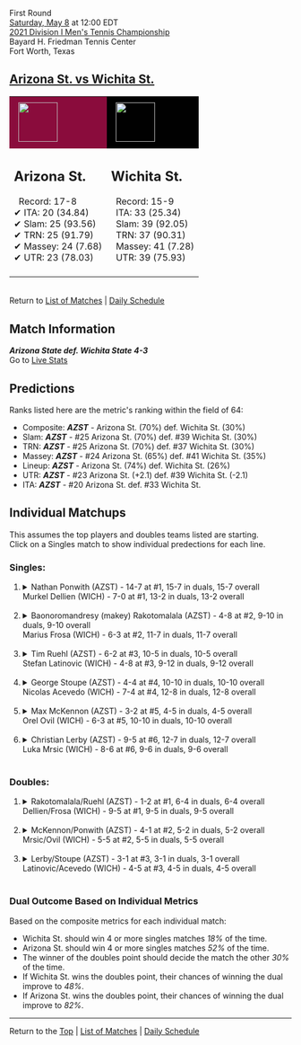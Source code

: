 First Round[](#top)<a name="top"></a>  
[Saturday, May 8](../../schedule/05-08.md) at 12:00 EDT  
[2021 Division I Men's Tennis Championship](../index.md)  
Bayard H. Friedman Tennis Center  
Fort Worth, Texas  
## [Arizona St. vs Wichita St.](https://www.ncaa.com/game/5833395)  

<table><tr style="background-color: #d9d9d9 !important"><td style="background-color: #8A0C3C !important"><img src="https://www.ncaa.com/sites/default/files/images/logos/schools/a/arizona-st.70.png" width="70" height="70" style="padding: 8px;" /></td><td style="background-color: #010101 !important"><img src="https://www.ncaa.com/sites/default/files/images/logos/schools/w/wichita-st.70.png" width="70" height="70" style="padding: 8px;" /></td></tr><tr>
<td>  

<h2>Arizona St.</h2>  
&nbsp; Record: 17-8<br>  
&#10004; ITA: 20 (34.84)<br>  
&#10004; Slam: 25 (93.56)<br>  
&#10004; TRN: 25 (91.79)<br>  
&#10004; Massey: 24 (7.68)<br>  
&#10004; UTR: 23 (78.03)<br>  
<br>  

</td>
<td>  

<h2>Wichita St.</h2>  
&nbsp; Record: 15-9<br>  
&nbsp; ITA: 33 (25.34)<br>  
&nbsp; Slam: 39 (92.05)<br>  
&nbsp; TRN: 37 (90.31)<br>  
&nbsp; Massey: 41 (7.28)<br>  
&nbsp; UTR: 39 (75.93)<br>  
<br>  

</td>
</tr></table>  


<br>Return to [List of Matches](../index.md) &#124; [Daily Schedule](../../schedule/05-08.md)

## Match Information  
***Arizona State def. Wichita State 4-3***  
Go to [Live Stats](https://www.sidearmstats.com/tcu/mten/xlive.htm)  

## Predictions  

Ranks listed here are the metric's ranking within the field of 64:  
- Composite: ***AZST*** - Arizona St. (70%) def. Wichita St. (30%)  
- Slam: ***AZST*** - #25 Arizona St. (70%) def. #39 Wichita St. (30%)  
- TRN: ***AZST*** - #25 Arizona St. (70%) def. #37 Wichita St. (30%)  
- Massey: ***AZST*** - #24 Arizona St. (65%) def. #41 Wichita St. (35%)  
- Lineup: ***AZST*** - Arizona St. (74%) def. Wichita St. (26%)  
- UTR: ***AZST*** - #23 Arizona St. (+2.1) def. #39 Wichita St. (-2.1)  
- ITA: ***AZST*** - #20 Arizona St. def. #33 Wichita St.  

## Individual Matchups  
This assumes the top players and doubles teams listed are starting.  
Click on a Singles match to show individual predections for each line.  

### Singles:  

<ol>
<li><details>
<summary markdown="span">Nathan Ponwith (AZST) - 14-7 at #1, 15-7 in duals, 15-7 overall<br>Murkel Dellien (WICH) - 7-0 at #1, 13-2 in duals, 13-2 overall</summary>
<h4>Predictions</h4><ul>
<li>Composite: <b><i>AZST</i></b> - Ponwith (52%) def. Dellien (48%)</li>  
<li>Slam: <b><i>AZST</i></b> - Ponwith (68%) def. Dellien (32%)</li>  
<li>TRN: <b><i>AZST</i></b> - Ponwith (58%) def. Dellien (42%)</li>  
<li>Massey: <b><i>WICH</i></b> - Dellien (60%) def. Ponwith (40%)</li>  
<li>UTR: <b><i>WICH</i></b> - Dellien (55%) def. Ponwith (45%)</li>  
<li>ITA: <b><i>WICH</i></b> - Dellien (19.99) def. Ponwith (8.02)</li>  
</ul>
</details>&nbsp;</li>
<li><details>
<summary markdown="span">Baonoromandresy (makey) Rakotomalala (AZST) - 4-8 at #2, 9-10 in duals, 9-10 overall<br>Marius Frosa (WICH) - 6-3 at #2, 11-7 in duals, 11-7 overall</summary>
<h4>Predictions</h4><ul>
<li>Composite: <b><i>AZST</i></b> - Rakotomalala (57%) def. Frosa (43%)</li>  
<li>Slam: <b><i>AZST</i></b> - Rakotomalala (51%) def. Frosa (49%)</li>  
<li>TRN: <b><i>WICH</i></b> - Frosa (55%) def. Rakotomalala (45%)</li>  
<li>Massey: <b><i>AZST</i></b> - Rakotomalala (62%) def. Frosa (38%)</li>  
<li>UTR: <b><i>AZST</i></b> - Rakotomalala (72%) def. Frosa (28%)</li>  
<li>ITA: <b><i>WICH</i></b> - Frosa (2.75) def. Rakotomalala (1.65)</li>  
</ul>
</details>&nbsp;</li>
<li><details>
<summary markdown="span">Tim Ruehl (AZST) - 6-2 at #3, 10-5 in duals, 10-5 overall<br>Stefan Latinovic (WICH) - 4-8 at #3, 9-12 in duals, 9-12 overall</summary>
<h4>Predictions</h4><ul>
<li>Composite: <b><i>AZST</i></b> - Ruehl (85%) def. Latinovic (15%)</li>  
<li>Slam: <b><i>AZST</i></b> - Ruehl (80%) def. Latinovic (20%)</li>  
<li>TRN: <b><i>AZST</i></b> - Ruehl (84%) def. Latinovic (16%)</li>  
<li>Massey: <b><i>AZST</i></b> - Ruehl (89%) def. Latinovic (11%)</li>  
<li>UTR: <b><i>AZST</i></b> - Ruehl (88%) def. Latinovic (12%)</li>  
<li>ITA: <b><i>AZST</i></b> - Ruehl (2.65) def. Latinovic (1.52)</li>  
</ul>
</details>&nbsp;</li>
<li><details>
<summary markdown="span">George Stoupe (AZST) - 4-4 at #4, 10-10 in duals, 10-10 overall<br>Nicolas Acevedo (WICH) - 7-4 at #4, 12-8 in duals, 12-8 overall</summary>
<h4>Predictions</h4><ul>
<li>Composite: <b><i>WICH</i></b> - Acevedo (62%) def. Stoupe (38%)</li>  
<li>Slam: <b><i>WICH</i></b> - Acevedo (62%) def. Stoupe (38%)</li>  
<li>TRN: <b><i>WICH</i></b> - Acevedo (57%) def. Stoupe (43%)</li>  
<li>Massey: <b><i>WICH</i></b> - Acevedo (66%) def. Stoupe (34%)</li>  
<li>UTR: <b><i>WICH</i></b> - Acevedo (63%) def. Stoupe (37%)</li>  
<li>ITA: <b><i>WICH</i></b> - Acevedo (1.90) def. Stoupe (1.41)</li>  
</ul>
</details>&nbsp;</li>
<li><details>
<summary markdown="span">Max McKennon (AZST) - 3-2 at #5, 4-5 in duals, 4-5 overall<br>Orel Ovil (WICH) - 6-3 at #5, 10-10 in duals, 10-10 overall</summary>
<h4>Predictions</h4><ul>
<li>Composite: <b><i>AZST</i></b> - McKennon (63%) def. Ovil (37%)</li>  
<li>Slam: <b><i>WICH</i></b> - Ovil (55%) def. McKennon (45%)</li>  
<li>TRN: <b><i>AZST</i></b> - McKennon (54%) def. Ovil (46%)</li>  
<li>Massey: <b><i>AZST</i></b> - McKennon (70%) def. Ovil (30%)</li>  
<li>UTR: <b><i>AZST</i></b> - McKennon (85%) def. Ovil (15%)</li>  
<li>ITA: <b><i>WICH</i></b> - Ovil (1.40) def. McKennon (0.00)</li>  
</ul>
</details>&nbsp;</li>
<li><details>
<summary markdown="span">Christian Lerby (AZST) - 9-5 at #6, 12-7 in duals, 12-7 overall<br>Luka Mrsic (WICH) - 8-6 at #6, 9-6 in duals, 9-6 overall</summary>
<h4>Predictions</h4><ul>
<li>Composite: <b><i>AZST</i></b> - Lerby (57%) def. Mrsic (43%)</li>  
<li>Slam: <b><i>AZST</i></b> - Lerby (55%) def. Mrsic (45%)</li>  
<li>TRN: <b><i>AZST</i></b> - Lerby (58%) def. Mrsic (42%)</li>  
<li>Massey: <b><i>WICH</i></b> - Mrsic (52%) def. Lerby (48%)</li>  
<li>UTR: <b><i>AZST</i></b> - Lerby (67%) def. Mrsic (33%)</li>  
<li>ITA: <b><i>WICH</i></b> - Mrsic (1.93) def. Lerby (1.82)</li>  
</ul>
</details>&nbsp;</li>
</ol>

### Doubles:  

<ol>
<li><details>
<summary markdown="span">Rakotomalala/Ruehl (AZST) - 1-2 at #1, 6-4 in duals, 6-4 overall<br>Dellien/Frosa (WICH) - 9-5 at #1, 9-5 in duals, 9-5 overall</summary>
<br>Sorry, we don't have any metrics for this match
</details>&nbsp;</li>
<li><details>
<summary markdown="span">McKennon/Ponwith (AZST) - 4-1 at #2, 5-2 in duals, 5-2 overall<br>Mrsic/Ovil (WICH) - 5-5 at #2, 5-5 in duals, 5-5 overall</summary>
<br>Sorry, we don't have any metrics for this match
</details>&nbsp;</li>
<li><details>
<summary markdown="span">Lerby/Stoupe (AZST) - 3-1 at #3, 3-1 in duals, 3-1 overall<br>Latinovic/Acevedo (WICH) - 4-5 at #3, 4-5 in duals, 4-5 overall</summary>
<br>Sorry, we don't have any metrics for this match
</details>&nbsp;</li>
</ol>

### Dual Outcome Based on Individual Metrics  
  
Based on the composite metrics for each individual match:  
- Wichita St. should win 4 or more singles matches *18%* of the time.  
- Arizona St. should win 4 or more singles matches *52%* of the time.  
- The winner of the doubles point should decide the match the other *30%* of the time.  
- If Wichita St. wins the doubles point, their chances of winning the dual improve to *48%*.  
- If Arizona St. wins the doubles point, their chances of winning the dual improve to *82%*.  
  
------

Return to the [Top](#top) &#124; [List of Matches](../index.md) &#124; [Daily Schedule](../../schedule/05-08.md)  
